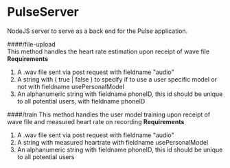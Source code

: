 # PulseServer
NodeJS server to serve as a back end for the Pulse application. 

####/file-upload  
This method handles the heart rate estimation upon receipt of wave file
**Requirements**
1. A .wav file sent via post request with fieldname "audio"
2. A string with ( true | false ) to specify if to use a user specific model or not with fieldname usePersonalModel
3. An alphanumeric string with fieldname phoneID, this id should be unique to all potential users, with fieldname phoneID

####/train
This method handles the user model training upon receipt of wave file and measured heart rate on recording 
**Requirements**
1. A .wav file sent via post request with fieldname "audio"
2. A string with measured heartrate with fieldname usePersonalModel
3. An alphanumeric string with fieldname phoneID, this id should be unique to all potential users
